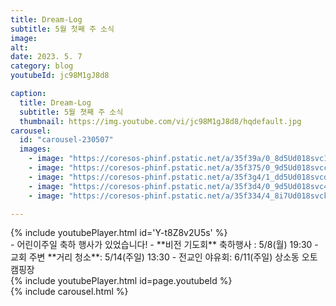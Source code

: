 ```yaml
---
title: Dream-Log
subtitle: 5월 첫째 주 소식
image:
alt: 
date: 2023. 5. 7
category: blog
youtubeId: jc98M1gJ8d8

caption:
  title: Dream-Log  
  subtitle: 5월 쳣째 주 소식
  thumbnail: https://img.youtube.com/vi/jc98M1gJ8d8/hqdefault.jpg
carousel:
  id: "carousel-230507"
  images:
    - image: "https://coresos-phinf.pstatic.net/a/35f39a/0_8d5Ud018svc1l0gedbxx6v9_f0v73q.jpg?type=e1920_std&cors=band"
    - image: "https://coresos-phinf.pstatic.net/a/35f375/0_9d5Ud018svccq42jno9xswh_f0v73q.jpg?type=e1920_std&cors=band"
    - image: "https://coresos-phinf.pstatic.net/a/35f3g4/1_dd5Ud018svcd13nx1r5s1t1_f0v73q.jpg?type=e1920_std&cors=band"
    - image: "https://coresos-phinf.pstatic.net/a/35f3d4/0_9d5Ud018svc43cl2lbly1g4_f0v73q.jpg?type=e1920_std&cors=band"
    - image: "https://coresos-phinf.pstatic.net/a/35f334/4_8i7Ud018svcklxjoi1ml8t8_1zlts2.jpg?type=e1920_std&cors=band"

---
```

<div>{% include youtubePlayer.html id='Y-t8Z8v2U5s' %}</div>
- 어린이주일 축하 행사가 있었습니다!
- **비전 기도회** 축하행사 : 5/8(월) 19:30
- 교회 주변 **거리 청소**: 5/14(주일) 13:30
- 전교인 야유회: 6/11(주일) 상소동 오토캠핑장
<div>{% include youtubePlayer.html id=page.youtubeId %}</div>
<div class="mt-4">{% include carousel.html %}</div>
